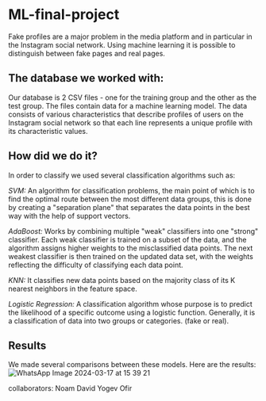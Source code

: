 # ML-final-project
Fake profiles are a major problem in the media platform and in particular in the Instagram social network. Using machine learning it is possible to distinguish between fake pages and real pages.
## The database we worked with:
Our database is 2 CSV files - one for the training group and the other as the test group.
The files contain data for a machine learning model. The data consists of various characteristics that describe profiles of users on the Instagram social network so that each line represents a unique profile with its characteristic values.

## How did we do it? 
In order to classify we used several classification algorithms such as:

*SVM:*
An algorithm for classification problems, the main point of which is to find the optimal route between the most different data groups, this is done by creating a "separation plane" that separates the data points in the best way with the help of support vectors.

*AdaBoost:*
Works by combining multiple "weak" classifiers into one "strong" classifier. Each weak classifier is trained on a subset of the data, and the algorithm assigns higher weights to the misclassified data points. The next weakest classifier is then trained on the updated data set, with the weights reflecting the difficulty of classifying each data point.

*KNN:*
It classifies new data points based on the majority class of its K nearest neighbors in the feature space.

*Logistic Regression:*
A classification algorithm whose purpose is to predict the likelihood of a specific outcome using a logistic function. Generally, it is a classification of data into two groups or categories. (fake or real).

## Results
We made several comparisons between these models.
Here are the results:
![WhatsApp Image 2024-03-17 at 15 39 21](https://github.com/noamdavid1/ML-final-project/assets/93923600/72768a62-fd24-48b9-84db-ef3590185268)

collaborators:
Noam David 
Yogev Ofir
